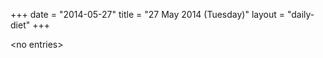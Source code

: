 +++
date = "2014-05-27"
title = "27 May 2014 (Tuesday)"
layout = "daily-diet"
+++

<p>&lt;no entries&gt;</p>
